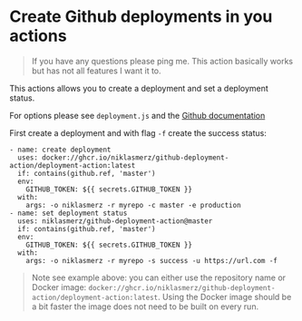# Create Github deployments in you actions

> If you have any questions please ping me. This action basically works but has not all features I want it to.

This actions allows you to create a deployment and set a deployment status.

For options please see `deployment.js` and the [Github documentation](https://developer.github.com/v3/repos/deployments/)

First create a deployment and with flag `-f`  create the success status:
````
- name: create deployment
  uses: docker://ghcr.io/niklasmerz/github-deployment-action/deployment-action:latest
  if: contains(github.ref, 'master')
  env:
    GITHUB_TOKEN: ${{ secrets.GITHUB_TOKEN }}
  with:
    args: -o niklasmerz -r myrepo -c master -e production
- name: set deployment status
  uses: niklasmerz/github-deployment-action@master
  if: contains(github.ref, 'master')
  env:
    GITHUB_TOKEN: ${{ secrets.GITHUB_TOKEN }}
  with:
    args: -o niklasmerz -r myrepo -s success -u https://url.com -f
````

>Note see example above: you can either use the repository name or Docker image: `docker://ghcr.io/niklasmerz/github-deployment-action/deployment-action:latest`. Using the Docker image should be a bit faster the image does not need to be built on every run.